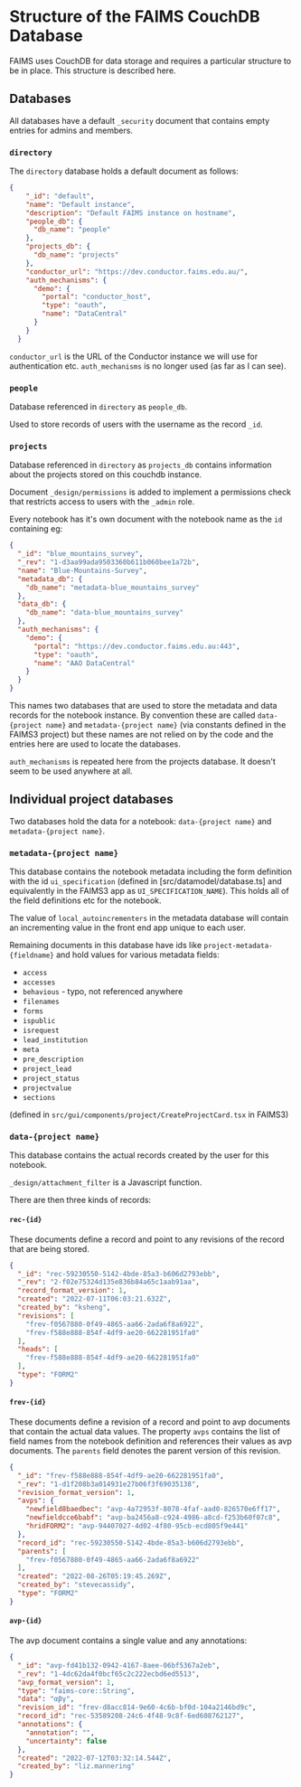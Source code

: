 # Structure of the FAIMS CouchDB Database

FAIMS uses CouchDB for data storage and requires a particular structure to be in
place. This structure is described here.

## Databases

All databases have a default `_security` document that contains empty entries
for admins and members.

### `directory`

The `directory` database holds a default document as follows:

```json
{
    "_id": "default",
    "name": "Default instance",
    "description": "Default FAIMS instance on hostname",
    "people_db": {
      "db_name": "people"
    },
    "projects_db": {
      "db_name": "projects"
    },
    "conductor_url": "https://dev.conductor.faims.edu.au/",
    "auth_mechanisms": {
      "demo": {
        "portal": "conductor_host",
        "type": "oauth",
        "name": "DataCentral"
      }
    }
  }
  ```

`conductor_url` is the URL of the Conductor instance we will use for authentication etc.
`auth_mechanisms` is no longer used (as far as I can see).

### `people`

Database referenced in `directory` as `people_db`.

Used to store records of users with the username as the record `_id`.  

### `projects`

Database referenced in `directory` as `projects_db` contains information about the
projects stored on this couchdb instance.

Document `_design/permissions` is added to implement a permissions check that
restricts access to users with the `_admin` role.

Every notebook has it's own document with the notebook name as the `id` containing eg:

```json
{
  "_id": "blue_mountains_survey",
  "_rev": "1-d3aa99ada9503360b611b060bee1a72b",
  "name": "Blue-Mountains-Survey",
  "metadata_db": {
    "db_name": "metadata-blue_mountains_survey"
  },
  "data_db": {
    "db_name": "data-blue_mountains_survey"
  },
  "auth_mechanisms": {
    "demo": {
      "portal": "https://dev.conductor.faims.edu.au:443",
      "type": "oauth",
      "name": "AAO DataCentral"
    }
  }
}
```

This names two databases that are used to store the metadata and data records for the
notebook instance.  By convention these are called `data-{project name}` and
`metadata-{project name}` (via constants defined in the FAIMS3 project) but
these names are not relied on by the code and the entries
here are used to locate the databases.

`auth_mechanisms` is repeated here from the projects database.  It doesn't seem to be
used anywhere at all.

## Individual project databases

Two databases hold the data for a notebook: `data-{project name}` and `metadata-{project name}`.  

### `metadata-{project name}`

This database contains the notebook metadata including the form definition with the id `ui_specification` (defined in [src/datamodel/database.ts] and equivalently in the FAIMS3 app as `UI_SPECIFICATION_NAME`).
This holds all of the field definitions etc for the notebook.

The value of `local_autoincrementers` in the metadata database will contain an incrementing value in the front end app unique to each user.  

Remaining documents in this database have ids like `project-metadata-{fieldname}` and hold values for various metadata fields:

* `access`
* `accesses`
* `behavious` - typo, not referenced anywhere
* `filenames`
* `forms`
* `ispublic`
* `isrequest`
* `lead_institution`
* `meta`
* `pre_description`
* `project_lead`
* `project_status`
* `projectvalue`
* `sections`

(defined in `src/gui/components/project/CreateProjectCard.tsx` in FAIMS3)

### `data-{project name}`

This database contains the actual records created by the user for this notebook.

`_design/attachment_filter` is a Javascript function.

There are then three kinds of records:

#### `rec-{id}`

These documents define a record and point to any revisions of the record that are being stored.

```json
{
  "_id": "rec-59230550-5142-4bde-85a3-b606d2793ebb",
  "_rev": "2-f02e75324d135e836b84a65c1aab91aa",
  "record_format_version": 1,
  "created": "2022-07-11T06:03:21.632Z",
  "created_by": "ksheng",
  "revisions": [
    "frev-f0567880-0f49-4865-aa66-2ada6f8a6922",
    "frev-f588e888-854f-4df9-ae20-662281951fa0"
  ],
  "heads": [
    "frev-f588e888-854f-4df9-ae20-662281951fa0"
  ],
  "type": "FORM2"
}
```

#### `frev-{id}`

These documents define a revision of a record and point to avp documents that contain the
actual data values.   The property `avps` contains the list of field names
from the notebook definition and references their values as avp documents.
The `parents` field denotes the parent version of this revision.

```json
{
  "_id": "frev-f588e888-854f-4df9-ae20-662281951fa0",
  "_rev": "1-d1f208b3a014931e27b06f3f69035138",
  "revision_format_version": 1,
  "avps": {
    "newfield8baedbec": "avp-4a72953f-8078-4faf-aad0-826570e6ff17",
    "newfieldcce6babf": "avp-ba2456a8-c924-4986-a8cd-f253b60f07c8",
    "hridFORM2": "avp-94407027-4d02-4f80-95cb-ecd805f9e441"
  },
  "record_id": "rec-59230550-5142-4bde-85a3-b606d2793ebb",
  "parents": [
    "frev-f0567880-0f49-4865-aa66-2ada6f8a6922"
  ],
  "created": "2022-08-26T05:19:45.269Z",
  "created_by": "stevecassidy",
  "type": "FORM2"
}
```

#### `avp-{id}`

The avp document contains a single value and any annotations:

```json
{
  "_id": "avp-fd41b132-0942-4167-8aee-06bf5367a2eb",
  "_rev": "1-4dc62da4f0bcf65c2c222ecbd6ed5513",
  "avp_format_version": 1,
  "type": "faims-core::String",
  "data": "αβγ",
  "revision_id": "frev-d8acc814-9e60-4c6b-bf0d-104a2146bd9c",
  "record_id": "rec-53589208-24c6-4f48-9c8f-6ed608762127",
  "annotations": {
    "annotation": "",
    "uncertainty": false
  },
  "created": "2022-07-12T03:32:14.544Z",
  "created_by": "liz.mannering"
}
```
